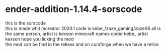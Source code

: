 # ender-addition-1.14.4-sorscode
this is the sorscode  
this is made whit mcreator 2020.1 
code is kebe_/zaze_gaming/zaze06 all is the same person, artist is kexson 
minecraft names 
coder kebe_ 
artist kexson 
hope you licking the mod  
the mod can be find in the relises and on cursforge when we have a relice 
